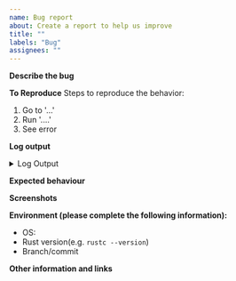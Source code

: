 ```yaml
---
name: Bug report
about: Create a report to help us improve
title: ""
labels: "Bug"
assignees: ""
---
```


**Describe the bug**

<!-- A clear and concise description of what the bug is. -->

**To Reproduce** Steps to reproduce the behavior:

1. Go to '...'
2. Run '....'
3. See error

**Log output**

<!-- Please paste the log output derived from the error. -->
<details>
  <summary>Log Output</summary>
  
  ```Paste log output here
  paste log output...
  ```
</details>

**Expected behaviour**

<!-- A clear and concise description of what you expected to happen. -->

**Screenshots**

<!-- If applicable, add screenshots to help explain your problem. -->

**Environment (please complete the following information):**

- OS:
- Rust version(e.g. `rustc --version`)
- Branch/commit

**Other information and links**

<!-- Add any other context about the problem here. -->

<!-- Thank you 🙏 -->
